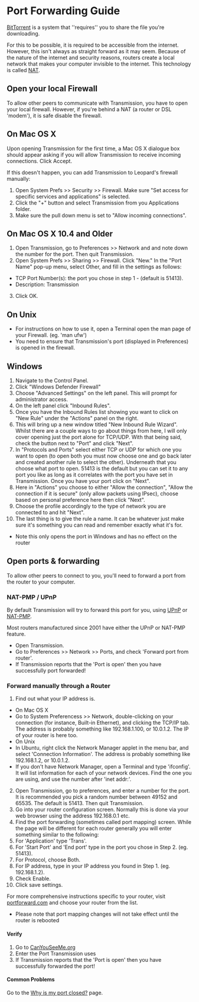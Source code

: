 # Port Forwarding Guide

[BitTorrent](http://en.wikipedia.org/wiki/BitTorrent_protocol) is a system that ''requires'' you to share the file you're downloading.

For this to be possible, it is required to be accessible from the internet. However, this isn't always as straight forward as it may seem. Because of the nature of the internet and security reasons, routers create a local network that makes your computer invisible to the internet. This technology is called [NAT](http://en.wikipedia.org/wiki/Network_address_translation).

## Open your local Firewall

To allow other peers to communicate with Transmission, you have to open your local firewall.
However, if you're behind a NAT (a router or DSL 'modem'), it is safe disable the firewall.

## On Mac OS X

Upon opening Transmission for the first time, a Mac OS X dialogue box should appear asking if you will allow Transmission to receive incoming connections. Click Accept.

If this doesn't happen, you can add Transmission to Leopard's firewall manually:
 1. Open System Prefs >> Security >> Firewall. Make sure "Set access for specific services and applications" is selected.
 1. Click the "+" button and select Transmission from you Applications folder.
 1. Make sure the pull down menu is set to "Allow incoming connections".

## On Mac OS X 10.4 and Older

 1. Open Transmission, go to Preferences >> Network and and note down the number for the port. Then quit Transmission.
 1. Open System Prefs >> Sharing >> Firewall. Click "New." In the "Port Name" pop-up menu, select Other, and fill in the settings as follows:
  * TCP Port Number(s): the port you chose in step 1 - (default is 51413).
  * Description: Transmission
 3. Click OK.

## On Unix

 * For instructions on how to use it, open a Terminal open the man page of your Firewall. (eg. 'man ufw')
 * You need to ensure that Transmission's port (displayed in Preferences) is opened in the firewall.

## Windows

 1. Navigate to the Control Panel.
 1. Click "Windows Defender Firewall"
 1. Choose "Advanced Settings" on the left panel. This will prompt for administrator access.
 1. On the left panel click "Inbound Rules".
 1. Once you have the Inbound Rules list showing you want to click on "New Rule" under the "Actions" panel on the right.
 1. This will bring up a new window titled "New Inbound Rule Wizard". Whilst there are a couple ways to go about things from here, I will only cover opening just the port alone for TCP/UDP. With that being said, check the button next to "Port" and click "Next".
 1. In "Protocols and Ports" select either TCP or UDP for which one you want to open (to open both you must now choose one and go back later and created another rule to select the other). Underneath that you choose what port to open. 51413 is the default but you can set it to any port you like as long as it correlates with the port you have set in Transmission. Once you have your port click on "Next".
 1. Here in "Actions" you choose to either "Allow the connection", "Allow the connection if it is secure" (only allow packets using IPsec), choose based on personal preference here then click "Next".
 1. Choose the profile accordingly to the type of network you are connected to and hit "Next".
 1. The last thing is to give the rule a name. It can be whatever just make sure it's something you can read and remember exactly what it's for.

  * Note this only opens the port in Windows and has no effect on the router
	
## Open ports & forwarding

To allow other peers to connect to you, you'll need to forward a port from the router to your computer.

### NAT-PMP / UPnP

By default Transmission will try to forward this port for you, using [UPnP]([http://en.wikipedia.org/wiki/UPnP) or [NAT-PMP](http://en.wikipedia.org/wiki/NAT-PMP).

Most routers manufactured since 2001 have either the UPnP or NAT-PMP feature.

 * Open Transmission.
 * Go to Preferences >> Network >> Ports, and check 'Forward port from router'.
 * If Transmission reports that the 'Port is open' then you have successfully port forwarded!

### Forward manually through a Router

 1. Find out what your IP address is.
  * On Mac OS X
   * Go to System Preferencess >> Network, double-clicking on your connection (for instance, Built-in Ethernet), and clicking the TCP/IP tab. The address is probably something like 192.168.1.100, or 10.0.1.2. The IP of your router is here too.
  * On Unix
   * In Ubuntu, right click the Network Manager applet in the menu bar, and select 'Connection Information'. The address is probably something like 192.168.1.2, or 10.0.1.2.
   * If you don't have Network Manager, open a Terminal and type 'ifconfig'. It will list information for each of your network devices. Find the one you are using, and use the number after 'inet addr:'.
 2. Open Transmission, go to preferences, and enter a number for the port. It is recommended you pick a random number between 49152 and 65535. The default is 51413. Then quit Transmission.
 3. Go into your router configuration screen. Normally this is done via your web browser using the address 192.168.0.1 etc.
 4. Find the port forwarding (sometimes called port mapping) screen. While the page will be different for each router generally you will enter something similar to the following:
 5. For 'Application' type 'Trans'.
 6. For 'Start Port' and 'End port' type in the port you chose in Step 2. (eg. 51413).
 7. For Protocol, choose Both.
 8. For IP address, type in your IP address you found in Step 1. (eg. 192.168.1.2).
 9. Check Enable.
 10. Click save settings.

For more comprehensive instructions specific to your router, visit [portforward.com](http://www.portforward.com/english/routers/port_forwarding/routerindex.htm) and choose your router from the list.

  * Please note that port mapping changes will not take effect until the router is rebooted

#### Verify

 1. Go to [CanYouSeeMe.org](http://www.canyouseeme.org/)
 1. Enter the Port Transmission uses
 1. If Transmission reports that the 'Port is open' then you have successfully forwarded the port!

#### Common Problems

Go to the [Why is my port closed?](Why-is-my-port-closed.md) page.

